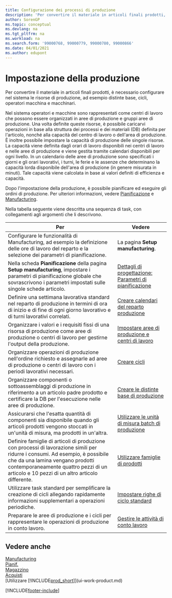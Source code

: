 ```yaml
---
title: Configurazione dei processi di produzione
description: 'Per convertire il materiale in articoli finali prodotti, è necessario configurare nel sistema le risorse di produzione, ad esempio distinte base, cicli, operatori macchina e macchinari.'
author: SorenGP
ms.topic: conceptual
ms.devlang: na
ms.tgt_pltfrm: na
ms.workload: na
ms.search.form: '99000768, 99000779, 99000780, 99000866'
ms.date: 04/01/2021
ms.author: edupont
---
```

# <a name="setting-up-manufacturing" />Impostazione della produzione

Per convertire il materiale in articoli finali prodotti, è necessario configurare nel sistema le risorse di produzione, ad esempio distinte base, cicli, operatori macchina e macchinari.

Nel sistema operatori e macchine sono rappresentati come centri di lavoro che possono essere organizzati in aree di produzione e gruppi aree di produzione. Una volta definite queste risorse, è possibile caricarvi operazioni in base alla struttura dei processi e dei materiali (DB) definita per l'articolo, nonché alla capacità del centro di lavoro o dell'area di produzione. È inoltre possibile impostare la capacità di produzione delle singole risorse. La capacità viene definita dagli orari di lavoro disponibili nei centri di lavoro e nelle aree di produzione e viene gestita tramite calendari disponibili per ogni livello. In un calendario delle aree di produzione sono specificati i giorni e gli orari lavorativi, i turni, le ferie e le assenze che determinano la capacità lorda disponibile dell'area di produzione (in genere misurata in minuti). Tale capacità viene calcolata in base ai valori definiti di efficienza e capacità.  

Dopo l'impostazione della produzione, è possibile pianificare ed eseguire gli ordini di produzione. Per ulteriori informazioni, vedere [Pianificazione](production-planning.md) e [Manufacturing](production-manage-manufacturing.md).  

Nella tabella seguente viene descritta una sequenza di task, con collegamenti agli argomenti che li descrivono.

|**Per**|**Vedere**|  
|------------|-------------|  
|Configurare le funzionalità di Manufacturing, ad esempio la definizione delle ore di lavoro del reparto e la selezione dei parametri di pianificazione.|La pagina **Setup manufacturing**.|
|Nella scheda **Pianificazione** della pagina **Setup manufacturing**, impostare i parametri di pianificazione globale che sovrascrivono i parametri impostati sulle singole schede articolo.|[Dettagli di progettazione: Parametri di pianificazione](design-details-planning-parameters.md)|
|Definire una settimana lavorativa standard nel reparto di produzione in termini di ora di inizio e di fine di ogni giorno lavorativo e di turni lavorativi correlati.|[Creare calendari del reparto produzione](production-how-to-create-work-center-calendars.md)|  
|Organizzare i valori e i requisiti fissi di una risorsa di produzione come aree di produzione o centri di lavoro per gestirne l'output della produzione.|[Impostare aree di produzione e centri di lavoro](production-how-to-set-up-work-and-machine-centers.md)|
|Organizzare operazioni di produzione nell'ordine richiesto e assegnarle ad aree di produzione o centri di lavoro con i periodi lavorativi necessari.|[Creare cicli](production-how-to-create-routings.md)|
|Organizzare componenti o sottoassemblaggi di produzione in riferimento a un articolo padre prodotto e certificare la DB per l'esecuzione nelle aree di produzione.|[Creare le distinte base di produzione](production-how-to-create-production-boms.md)|
|Assicurarsi che l'esatta quantità di componenti sia disponibile quando gli articoli prodotti vengono stoccati in un'unità di misura, ma prodotti in un'altra.|[Utilizzare le unità di misura batch di produzione](production-how-to-use-the-manufacturing-batch-unit-of-measure.md)|  
|Definire famiglie di articoli di produzione con processi di lavorazione simili per ridurre i consumi. Ad esempio, è possibile che da una lamina vengano prodotti contemporaneamente quattro pezzi di un articolo e 10 pezzi di un altro articolo differente.|[Utilizzare famiglie di prodotti](production-how-work-family.md)|
|Utilizzare task standard per semplificare la creazione di cicli allegando rapidamente informazioni supplementari a operazioni periodiche.|[Impostare righe di ciclo standard](production-how-set-up-standard-routing-lines.md)|  
|Preparare le aree di produzione e i cicli per rappresentare le operazioni di produzione in conto lavoro.|[Gestire le attività di conto lavoro](production-how-to-subcontract-manufacturing.md)|  

## <a name="see-also" />Vedere anche

[Manufacturing](production-manage-manufacturing.md)  
[Pianif.](production-planning.md)  
[Magazzino](inventory-manage-inventory.md)  
[Acquisti](purchasing-manage-purchasing.md)  
[Utilizzare [!INCLUDE[prod_short](includes/prod_short.md)]](ui-work-product.md)  

[!INCLUDE[footer-include](includes/footer-banner.md)]
